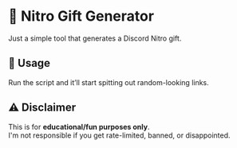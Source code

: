# 🎁 Nitro Gift Generator

Just a simple tool that generates a Discord Nitro gift.  

## 🚀 Usage
Run the script and it’ll start spitting out random-looking links.  

## ⚠️ Disclaimer
This is for **educational/fun purposes only**.  
I'm not responsible if you get rate-limited, banned, or disappointed.
